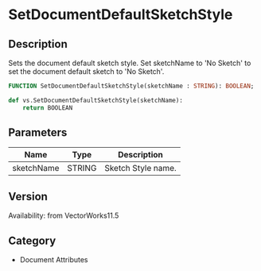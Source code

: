 # SetDocumentDefaultSketchStyle

## Description
Sets the document default sketch style.  Set sketchName to 'No Sketch' to set the document default sketch to 'No Sketch'.

```pascal
FUNCTION SetDocumentDefaultSketchStyle(sketchName : STRING): BOOLEAN;
```

```python
def vs.SetDocumentDefaultSketchStyle(sketchName):
    return BOOLEAN
```

## Parameters
|Name|Type|Description|
|---|---|---|
|sketchName|STRING|Sketch Style name.|

## Version
Availability: from VectorWorks11.5

## Category
* Document Attributes

